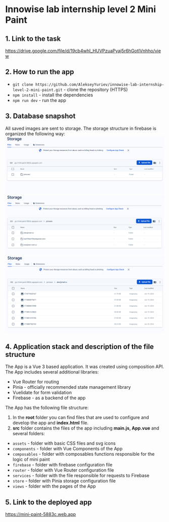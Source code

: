 <h1>Innowise lab internship level 2 Mini Paint</h1>

<h2>1. Link to the task</h2>

https://drive.google.com/file/d/19cb4whI_HUVPzuaPyaj5r6hGotIVnhho/view

<h2>2. How to run the app</h2>

- `git clone https://github.com/AlekseyYuriev/innowise-lab-internship-level-2-mini-paint.git` - clone the repository (HTTPS)
- `npm install` - install the dependencies
- `npm run dev` - run the app

<h2>3. Database snapshot</h2>
All saved images are sent to storage. The storage structure in firebase is organized the following way:
<br>
<img width="600" src="./public/firebase1.png" alt="Firebase Data Structure">
<img width="600" src="./public/firebase2.png" alt="Firebase Data Structure">
<img width="600" src="./public/firebase3.png" alt="Firebase Data Structure">

<h2>4. Application stack and description of the file structure</h2>

The App is a Vue 3 based application. It was created using composition API. The App includes several additional libraries:

- Vue Router for routing
- Pinia - officially recommended state management library
- Vuelidate for form validation
- Firebase - as a backend of the app

The App has the following file structure:

1. In the <strong>root</strong> folder you can find files that are used to configure and develop the app and <strong>index.html</strong> file.
   <br>
2. <strong>src</strong> folder contains the files of the app including <strong>main.js, App.vue</strong> and several folders:

- `assets` - folder with basic CSS files and svg icons
- `components` - folder with Vue Components of the App
- `composables` - folder with composables functions responsible for the logic of mini paint
- `firebase` - folder with firebase configuration file
- `router` - folder with Vue Router configuration file
- `services` - folder with the file responsible for requests to Firebase
- `store` - folder with Pinia storage configuration file
- `views` - folder with the pages of the App

<h2>5. Link to the deployed app</h2>

https://mini-paint-5883c.web.app
